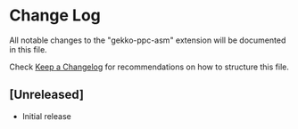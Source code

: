 # Change Log

All notable changes to the "gekko-ppc-asm" extension will be documented in this file.

Check [Keep a Changelog](http://keepachangelog.com/) for recommendations on how to structure this file.

## [Unreleased]

- Initial release